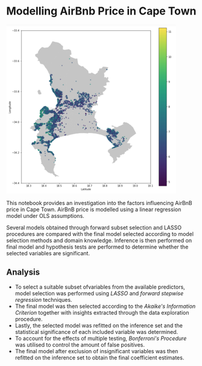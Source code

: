 # Modelling AirBnb Price in Cape Town

<img src="map.png" alt="spread of airbnb price in cape town." width="450"/>

This notebook provides an investigation into the factors influencing AirBnB price in Cape Town. AirBnB price is modelled using a linear regression model under OLS assumptions. 

Several models obtained through forward subset selection and LASSO procedures are compared with the final model selected according to model selection methods and domain knowledge. 
Inference is then performed on final model and hypothesis tests are performed to determine whether the selected variables are significant.

## Analysis

- To select a suitable subset ofvariables from the available predictors, model selection was performed using *LASSO* and *forward stepwise regression* techniques.
- The final model was then selected according to the *Akaike's Information Criterion* together with insights extracted through the data exploration procedure.
- Lastly, the selected model was refitted on the inference set and the statistical significance of each included variable was determined.
- To account for the effects of multiple testing, *Bonferroni's Procedure* was utilised to control the amount of false positives.
- The final model after exclusion of insignificant variables was then refitted on the inference set to obtain the final coefficient estimates.
